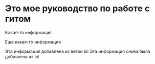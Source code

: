 # Это мое руководство по работе с гитом

Какая-то информация

Еще какая-то информация

Эта информация добавлена из ветки lol
Эта информация снова была добавлена из lol
